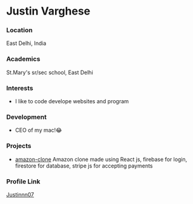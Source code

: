 # Justin Varghese

### Location

East Delhi, India

### Academics

St.Mary's sr/sec school, East Delhi

### Interests

- I like to code develope websites and program

### Development

- CEO of my mac!😂

### Projects

- [amazon-clone](https://github.com/Justinnn07/amazon-clone) Amazon clone made using React js, firebase for login, firestore for database, stripe js for accepting payments

### Profile Link

[Justinnn07](https://github.com/Justinnn07)
